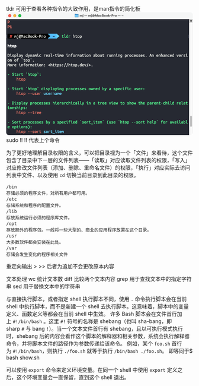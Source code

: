 tldr 可用于查看各种指令的大致作用，是man指令的简化板
 ![image.png](https://raw.githubusercontent.com/GoodNightmj/PicGo/master/202411171917933.png)
  sudo !!
  !! 代表上个命令
  
为了更好地理解目录权限的含义，可以把目录视为一个「文件」来看待，这个文件包含了目录中下一层的文件列表——「读取」对应读取文件列表的权限，「写入」对应修改文件列表（添加、删除、重命名文件）的权限，「执行」对应实际去访问列表中文件、以及使用 `cd` 切换当前目录到此目录的权限。

```
/bin 
存储必须的程序文件，对所有用户都可用。
/etc
存储系统和程序的配置文件。
/lib
存放系统运行必须的程序库文件。
/opt
存放额外的程序包。一般将一些大型的、商业的应用程序放置在这个目录。
/usr
大多数软件都会安装在此处。
/var
存储会发生变化的程序相关文件

```

重定向输出 > >>  后者为追加不会更改原本内容

文本处理
wc 统计文本数
diff 比较两个文本内容 
grep 用于查找文本中的指定字符串
sed 用于替换文本中的字符串


与直接执行脚本，或者指定 shell 执行脚本不同，使用 `.` 命令执行脚本会在当前 shell 中执行脚本，而不是新建一个 shell 去执行脚本。这意味着，脚本中的变量定义、函数定义等都会在当前 shell 中生效。
许多 Bash 脚本会在文件首行加上 `#!/bin/bash` 。这里 `#!` 符号的名称是 shebang（也叫 sha-bang，即 sharp `#` 与 bang `!`）。当一个文本文件首行有 shebang，且以可执行模式执行时，shebang 后的内容会看作这个脚本的解释器和相关参数，系统会执行解释器命令，并将脚本文件的路径作为参数传递给该命令。
例如，某个 `foo.sh` 首行为 `#!/bin/bash`，则执行 `./foo.sh` 就等于执行 `/bin/bash ./foo.sh`。
即等同于$ bash show.sh 


可以使用 `export` 命令来定义环境变量。在同一个 shell 中使用 `export` 定义之后，这个环境变量会一直保留，直到这个 shell 退出。
